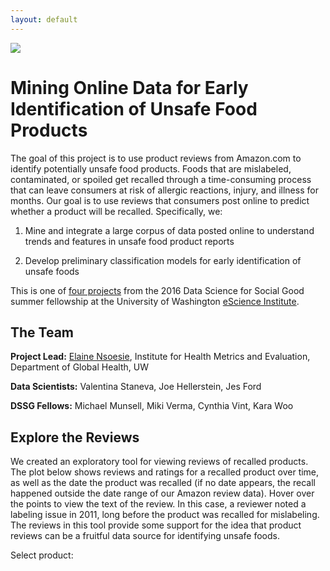 ```yaml
---
layout: default
---
```


<a href="http://escience.washington.edu/dssg/">
<img src="{{ site.url }}{{ site.baseurl }}/assets/images/dssg.png">
</a>

# Mining Online Data for Early Identification of Unsafe Food Products

The goal of this project is to use product reviews from Amazon.com to identify
potentially unsafe food products. Foods that are mislabeled, contaminated, or
spoiled get recalled through a time-consuming process that can leave consumers
at risk of allergic reactions, injury, and illness for months. Our goal is to
use reviews that consumers post online to predict whether a product will be
recalled. Specifically, we:

1. Mine and integrate a large corpus of data posted online to understand trends
   and features in unsafe food product reports
   
2. Develop preliminary classification models for early identification of unsafe
   foods
   
This is one of
[four projects](http://escience.washington.edu/dssg/project-summaries-2016/)
from the 2016 Data Science for Social Good summer fellowship at the University
of Washington [eScience Institute](http://escience.washington.edu/).

## The Team

**Project Lead:**
[Elaine Nsoesie](http://globalhealth.washington.edu/faculty/elaine-nsoesie),
Institute for Health Metrics and Evaluation, Department of Global Health, UW

**Data Scientists:** Valentina Staneva, Joe Hellerstein, Jes Ford

**DSSG Fellows:** Michael Munsell, Miki Verma, Cynthia Vint, Kara Woo

## Explore the Reviews

We created an exploratory tool for viewing reviews of recalled products. The
plot below shows reviews and ratings for a recalled product over time, as well
as the date the product was recalled (if no date appears, the recall happened
outside the date range of our Amazon review data). Hover over the points to view
the text of the review. In this case, a reviewer noted a labeling issue in 2011,
long before the product was recalled for mislabeling. The reviews in this tool
provide some support for the idea that product reviews can be a fruitful data
source for identifying unsafe foods.


<!-- Load D3 -->
<script src="https://d3js.org/d3.v3.min.js"></script>
<script src="https://d3js.org/d3-time.v1.min.js"></script>
<script src="https://d3js.org/d3-time-format.v2.min.js"></script>

<!-- Load JQuery -->
<script
src="https://code.jquery.com/jquery-3.1.0.min.js"
integrity="sha256-cCueBR6CsyA4/9szpPfrX3s49M9vUU5BgtiJj06wt/s="
crossorigin="anonymous">
</script>

<!-- Use Select2 for dropdown menu -->
<link
href="https://cdnjs.cloudflare.com/ajax/libs/select2/4.0.3/css/select2.min.css"
rel="stylesheet" />
<script
src="https://cdnjs.cloudflare.com/ajax/libs/select2/4.0.3/js/select2.min.js">
</script>

<!-- CSS for plot -->
<link href="https://rawgit.com/uwescience/DSSG2016-UnsafeFoods/master/d3/style.css" type="text/css" rel="stylesheet" />

<div id="vis"></div>

<!-- Dropdown -->
<p class="dropdown-label">Select product:</p>
<div id="dropdown"></div>

<!-- Visualization code -->
<script src="https://rawgit.com/uwescience/DSSG2016-UnsafeFoods/master/d3/ratings.js"></script>

<div id="review-vis"></div>

